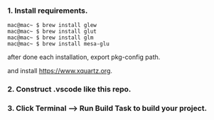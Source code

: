 ### 1. Install requirements.
```console
mac@mac~ $ brew install glew
mac@mac~ $ brew install glut
mac@mac~ $ brew install glm
mac@mac~ $ brew install mesa-glu
``` 
after done each installation, export pkg-config path.

and install https://www.xquartz.org.

### 2. Construct .vscode like this repo.

### 3. Click Terminal --> Run Build Task to build your project.
